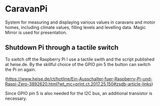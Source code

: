 # CaravanPi
System for measuring and displaying various values in caravans and motor homes, including climate values, filling levels and levelling data. Magic Mirror is used for presentation.

## Shutdown Pi through a tactile switch

To switch off the Raspberry Pi I use a tactile swith and the script published at heise.de. By the skillful choice of the GPIO pin 5 the button can switch the Pi on again.

(https://www.heise.de/ct/hotline/Ein-Ausschalter-fuer-Raspberry-Pi-und-Raspi-Zero-3892620.html?wt_mc=print.ct.2017.25.150#zsdb-article-links)

Since GPIO pin 5 is also needed for the I2C bus, an additional transistor is necessary.


